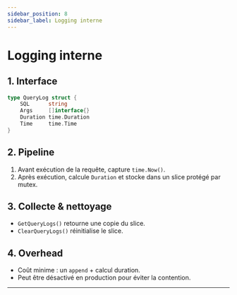 ```yaml
---
sidebar_position: 8
sidebar_label: Logging interne
---
```


# Logging interne

## 1. Interface

```go
type QueryLog struct {
    SQL      string
    Args     []interface{}
    Duration time.Duration
    Time     time.Time
}
```

## 2. Pipeline

1. Avant exécution de la requête, capture `time.Now()`.  
2. Après exécution, calcule `Duration` et stocke dans un slice protégé par mutex.

## 3. Collecte & nettoyage

* `GetQueryLogs()` retourne une copie du slice.  
* `ClearQueryLogs()` réinitialise le slice.

## 4. Overhead

* Coût minime : un `append` + calcul duration.  
* Peut être désactivé en production pour éviter la contention.

--- 